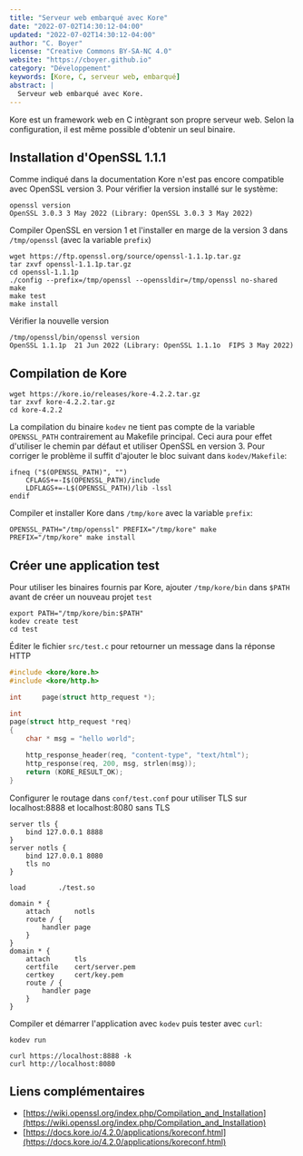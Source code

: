 ```yaml
---
title: "Serveur web embarqué avec Kore"
date: "2022-07-02T14:30:12-04:00"
updated: "2022-07-02T14:30:12-04:00"
author: "C. Boyer"
license: "Creative Commons BY-SA-NC 4.0"
website: "https://cboyer.github.io"
category: "Développement"
keywords: [Kore, C, serveur web, embarqué]
abstract: |
  Serveur web embarqué avec Kore.
---
```


Kore est un framework web en C intègrant son propre serveur web. Selon la configuration, il est même possible d'obtenir un seul binaire.

## Installation d'OpenSSL 1.1.1
Comme indiqué dans la documentation Kore n'est pas encore compatible avec OpenSSL version 3. Pour vérifier la version installé sur le système:
```
openssl version
OpenSSL 3.0.3 3 May 2022 (Library: OpenSSL 3.0.3 3 May 2022)
```

Compiler OpenSSL en version 1 et l'installer en marge de la version 3 dans `/tmp/openssl` (avec la variable `prefix`)
```
wget https://ftp.openssl.org/source/openssl-1.1.1p.tar.gz
tar zxvf openssl-1.1.1p.tar.gz
cd openssl-1.1.1p
./config --prefix=/tmp/openssl --openssldir=/tmp/openssl no-shared
make
make test
make install
```

Vérifier la nouvelle version
```
/tmp/openssl/bin/openssl version
OpenSSL 1.1.1p  21 Jun 2022 (Library: OpenSSL 1.1.1o  FIPS 3 May 2022)
```

## Compilation de Kore
```
wget https://kore.io/releases/kore-4.2.2.tar.gz
tar zxvf kore-4.2.2.tar.gz
cd kore-4.2.2
```

La compilation du binaire `kodev` ne tient pas compte de la variable `OPENSSL_PATH` contrairement au Makefile principal. Ceci aura pour effet d'utiliser le chemin par défaut et utiliser OpenSSL en version 3.
Pour corriger le problème il suffit d'ajouter le bloc suivant dans `kodev/Makefile`:
```
ifneq ("$(OPENSSL_PATH)", "")
	CFLAGS+=-I$(OPENSSL_PATH)/include
	LDFLAGS+=-L$(OPENSSL_PATH)/lib -lssl
endif
```

Compiler et installer Kore dans `/tmp/kore` avec la variable `prefix`:
```
OPENSSL_PATH="/tmp/openssl" PREFIX="/tmp/kore" make
PREFIX="/tmp/kore" make install
```

## Créer une application test
Pour utiliser les binaires fournis par Kore, ajouter `/tmp/kore/bin` dans `$PATH` avant de créer un nouveau projet `test`
```
export PATH="/tmp/kore/bin:$PATH"
kodev create test
cd test
```

Éditer le fichier `src/test.c` pour retourner un message dans la réponse HTTP
```C
#include <kore/kore.h>
#include <kore/http.h>

int		page(struct http_request *);

int
page(struct http_request *req)
{
	char * msg = "hello world";

	http_response_header(req, "content-type", "text/html");
	http_response(req, 200, msg, strlen(msg));
	return (KORE_RESULT_OK);
}
```

Configurer le routage dans `conf/test.conf` pour utiliser TLS sur localhost:8888 et localhost:8080 sans TLS
```
server tls {
	bind 127.0.0.1 8888
}
server notls {
    bind 127.0.0.1 8080
    tls no
}

load		./test.so

domain * {
	attach		notls
	route / {
		handler page
	}
}
domain * {
	attach		tls
	certfile	cert/server.pem
	certkey		cert/key.pem
	route / {
		handler page
	}
}
```

Compiler et démarrer l'application avec `kodev` puis tester avec `curl`:
```
kodev run

curl https://localhost:8888 -k
curl http://localhost:8080
```

## Liens complémentaires
- [https://wiki.openssl.org/index.php/Compilation_and_Installation](https://wiki.openssl.org/index.php/Compilation_and_Installation)
- [https://docs.kore.io/4.2.0/applications/koreconf.html](https://docs.kore.io/4.2.0/applications/koreconf.html)
